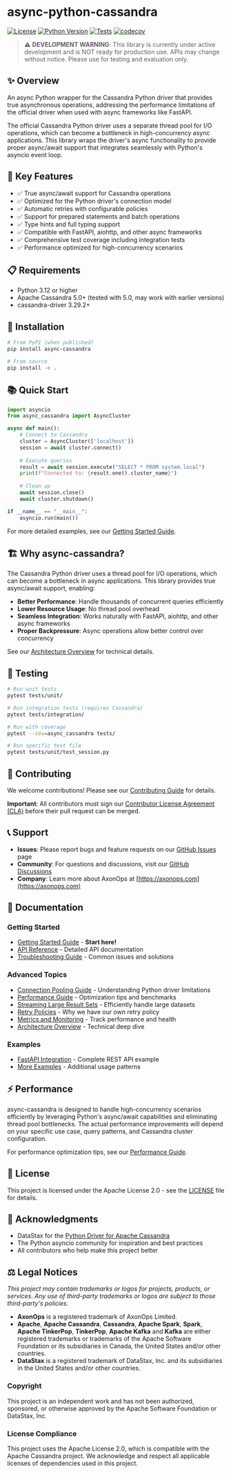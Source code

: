 # async-python-cassandra

[![License](https://img.shields.io/badge/License-Apache%202.0-blue.svg)](https://opensource.org/licenses/Apache-2.0)
[![Python Version](https://img.shields.io/badge/python-3.12%2B-blue)](https://www.python.org/downloads/)
[![Tests](https://github.com/axonops/async-python-cassandra/actions/workflows/tests.yml/badge.svg)](https://github.com/axonops/async-python-cassandra/actions/workflows/tests.yml)
[![codecov](https://codecov.io/gh/axonops/async-python-cassandra/branch/main/graph/badge.svg)](https://codecov.io/gh/axonops/async-python-cassandra)

> ⚠️ **DEVELOPMENT WARNING**: This library is currently under active development and is NOT ready for production use. APIs may change without notice. Please use for testing and evaluation only.

## ✨ Overview

An async Python wrapper for the Cassandra Python driver that provides true asynchronous operations, addressing the performance limitations of the official driver when used with async frameworks like FastAPI.

The official Cassandra Python driver uses a separate thread pool for I/O operations, which can become a bottleneck in high-concurrency async applications. This library wraps the driver's async functionality to provide proper async/await support that integrates seamlessly with Python's asyncio event loop.

## 🚀 Key Features

- ✅ True async/await support for Cassandra operations
- ✅ Optimized for the Python driver's connection model
- ✅ Automatic retries with configurable policies
- ✅ Support for prepared statements and batch operations
- ✅ Type hints and full typing support
- ✅ Compatible with FastAPI, aiohttp, and other async frameworks
- ✅ Comprehensive test coverage including integration tests
- ✅ Performance optimized for high-concurrency scenarios


## 📋 Requirements

- Python 3.12 or higher
- Apache Cassandra 5.0+ (tested with 5.0, may work with earlier versions)
- cassandra-driver 3.29.2+

## 🔧 Installation

```bash
# From PyPI (when published)
pip install async-cassandra

# From source
pip install -e .
```

## 📚 Quick Start

```python
import asyncio
from async_cassandra import AsyncCluster

async def main():
    # Connect to Cassandra
    cluster = AsyncCluster(['localhost'])
    session = await cluster.connect()
    
    # Execute queries
    result = await session.execute("SELECT * FROM system.local")
    print(f"Connected to: {result.one().cluster_name}")
    
    # Clean up
    await session.close()
    await cluster.shutdown()

if __name__ == "__main__":
    asyncio.run(main())
```

For more detailed examples, see our [Getting Started Guide](docs/getting-started.md).

## 🏗️ Why async-cassandra?

The Cassandra Python driver uses a thread pool for I/O operations, which can become a bottleneck in async applications. This library provides true async/await support, enabling:

- **Better Performance**: Handle thousands of concurrent queries efficiently
- **Lower Resource Usage**: No thread pool overhead
- **Seamless Integration**: Works naturally with FastAPI, aiohttp, and other async frameworks
- **Proper Backpressure**: Async operations allow better control over concurrency

See our [Architecture Overview](docs/architecture.md) for technical details.

## 🧪 Testing

```bash
# Run unit tests
pytest tests/unit/

# Run integration tests (requires Cassandra)
pytest tests/integration/

# Run with coverage
pytest --cov=async_cassandra tests/

# Run specific test file
pytest tests/unit/test_session.py
```

## 🤝 Contributing

We welcome contributions! Please see our [Contributing Guide](CONTRIBUTING.md) for details.

**Important**: All contributors must sign our [Contributor License Agreement (CLA)](CLA.md) before their pull request can be merged.

## 📞 Support

- **Issues**: Please report bugs and feature requests on our [GitHub Issues](https://github.com/axonops/async-python-cassandra/issues) page
- **Community**: For questions and discussions, visit our [GitHub Discussions](https://github.com/axonops/async-python-cassandra/discussions)
- **Company**: Learn more about AxonOps at [https://axonops.com](https://axonops.com)

## 📖 Documentation

### Getting Started
- [Getting Started Guide](docs/getting-started.md) - **Start here!**
- [API Reference](docs/api.md) - Detailed API documentation
- [Troubleshooting Guide](docs/troubleshooting.md) - Common issues and solutions

### Advanced Topics
- [Connection Pooling Guide](docs/connection-pooling.md) - Understanding Python driver limitations
- [Performance Guide](docs/performance.md) - Optimization tips and benchmarks
- [Streaming Large Result Sets](docs/streaming.md) - Efficiently handle large datasets
- [Retry Policies](docs/retry-policies.md) - Why we have our own retry policy
- [Metrics and Monitoring](docs/metrics-monitoring.md) - Track performance and health
- [Architecture Overview](docs/architecture.md) - Technical deep dive

### Examples
- [FastAPI Integration](examples/fastapi_app/README.md) - Complete REST API example
- [More Examples](examples/) - Additional usage patterns

## ⚡ Performance

async-cassandra is designed to handle high-concurrency scenarios efficiently by leveraging Python's async/await capabilities and eliminating thread pool bottlenecks. The actual performance improvements will depend on your specific use case, query patterns, and Cassandra cluster configuration.

For performance optimization tips, see our [Performance Guide](docs/performance.md).

## 📝 License

This project is licensed under the Apache License 2.0 - see the [LICENSE](LICENSE) file for details.

## 🙏 Acknowledgments

- DataStax for the [Python Driver for Apache Cassandra](https://github.com/datastax/python-driver)
- The Python asyncio community for inspiration and best practices
- All contributors who help make this project better

## ⚖️ Legal Notices

*This project may contain trademarks or logos for projects, products, or services. Any use of third-party trademarks or logos are subject to those third-party's policies.*

- **AxonOps** is a registered trademark of AxonOps Limited.
- **Apache**, **Apache Cassandra**, **Cassandra**, **Apache Spark**, **Spark**, **Apache TinkerPop**, **TinkerPop**, **Apache Kafka** and **Kafka** are either registered trademarks or trademarks of the Apache Software Foundation or its subsidiaries in Canada, the United States and/or other countries.
- **DataStax** is a registered trademark of DataStax, Inc. and its subsidiaries in the United States and/or other countries.

### Copyright

This project is an independent work and has not been authorized, sponsored, or otherwise approved by the Apache Software Foundation or DataStax, Inc.

### License Compliance

This project uses the Apache License 2.0, which is compatible with the Apache Cassandra project. We acknowledge and respect all applicable licenses of dependencies used in this project.
